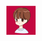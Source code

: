 <div style="align-items:center; justify-content:center; text-align:center;">
<img width=80 height=80 src="./images/rishikesh-av.png"/>
</div>
